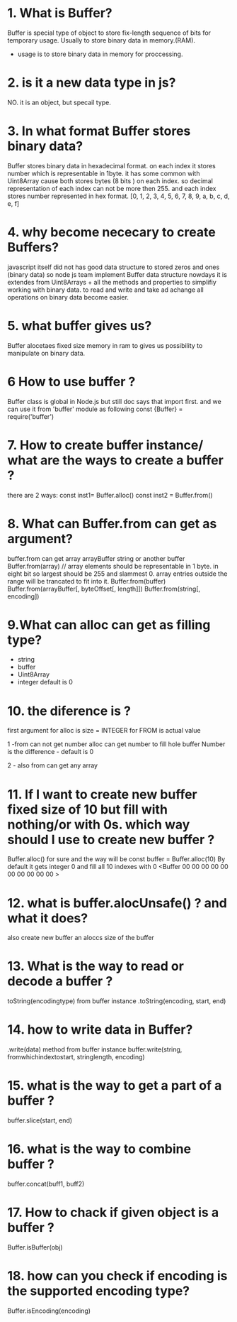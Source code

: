 # 1. What is Buffer?

Buffer is special type of object to store fix-length sequence of bits for temporary usage. Usually to store binary data in memory.(RAM).

- usage is to store binary data in memory for proccessing.

# 2. is it a new data type in js?

NO. it is an object, but specail type.

# 3. In what format Buffer stores binary data?

Buffer stores binary data in hexadecimal format.
on each index it stores number which is representable in 1byte.
it has some common with Uint8Array cause both stores bytes (8 bits ) on each index.
so decimal representation of each index can not be more then 255.
and each index stores number represented in hex format.
[0, 1, 2, 3, 4, 5, 6, 7, 8, 9, a, b, c, d, e, f]

# 4. why become nececary to create Buffers?

javascript itself did not has good data structure to stored zeros and ones (binary data)
so node js team implement Buffer data structure nowdays it is extendes from Uint8Arrays + all the methods and properties to simplifiy working with binary data.
to read and write and take ad achange all operations on binary data become easier.

# 5. what buffer gives us?

Buffer alocetaes fixed size memory in ram to gives us possibility to manipulate on binary data.

# 6 How to use buffer ?

Buffer class is global in Node.js but still doc says that import first. and we can use it from 'buffer' module as following
const {Buffer} = require('buffer')

# 7. How to create buffer instance/ what are the ways to create a buffer ?

there are 2 ways:
const inst1= Buffer.alloc()
const inst2 = Buffer.from()

# 8. What can Buffer.from can get as argument?

buffer.from can get array arrayBuffer string or another buffer
Buffer.from(array) // array elements should be representable in 1 byte. in eight bit so largest should be 255 and slammest 0. array entries outside the range will be trancated to fit into it.
Buffer.from(buffer)
Buffer.from(arrayBuffer[, byteOffset[, length]])
Buffer.from(string[, encoding])

# 9.What can alloc can get as filling type?

- string
- buffer
- Uint8Array
- integer default is 0

# 10. the diference is ?

first argument for alloc is size = INTEGER
for FROM is actual value

1 -from can not get number
alloc can get number to fill hole buffer
Number is the difference - default is 0

2 - also from can get any array

# 11. If I want to create new buffer fixed size of 10 but fill with nothing/or with 0s. which way should I use to create new buffer ?

Buffer.alloc() for sure
and the way will be
const buffer = Buffer.alloc(10)
By default it gets integer 0 and fill all 10 indexes with 0
<Buffer 00 00 00 00 00 00 00 00 00 00 >

# 12. what is buffer.alocUnsafe() ? and what it does?

also create new buffer an aloccs size of the buffer

# 13. What is the way to read or decode a buffer ?

toString(encodingtype)
from buffer instance .toString(encoding, start, end)

# 14. how to write data in Buffer?

.write(data) method from buffer instance
buffer.write(string, fromwhichindextostart, stringlength, encoding)

# 15. what is the way to get a part of a buffer ?

buffer.slice(start, end)

# 16. what is the way to combine buffer ?

buffer.concat(buff1, buff2)

# 17. How to chack if given object is a buffer ?

Buffer.isBuffer(obj)

# 18. how can you check if encoding is the supported encoding type?

Buffer.isEncoding(encoding)
